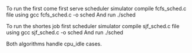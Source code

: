 To run the first come first serve scheduler simulator compile fcfs_sched.c file using 
gcc fcfs_sched.c -o sched
And run ./sched

To run the shortes job first scheduler simulator compile sjf_sched.c file using
gcc sjf_sched.c -o sched
And run ./sched

Both algorithms handle cpu_idle cases.
